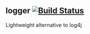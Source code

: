 ## logger [![Build Status](https://travis-ci.org/humanity/logger.svg?branch=master)](https://travis-ci.org/humanity/logger)


Lightweight alternative to log4j
